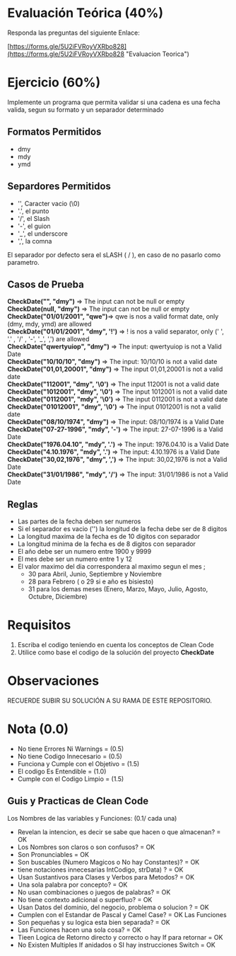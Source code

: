 # Evaluación Teórica (40%)
Responda las preguntas del siguiente Enlace:

[https://forms.gle/5U2iFVRoyVXRbo828](https://forms.gle/5U2iFVRoyVXRbo828 "Evaluacion Teorica")

# Ejercicio (60%)
Implemente un programa que permita validar si una cadena es una fecha valida, segun su formato y un separador determinado

## Formatos Permitidos
* dmy
* mdy
* ymd

## Separdores Permitidos
* '', Caracter vacio (\0)<br>
* '.', el punto<br>  
* '/', el Slash<br>
* '-', el guion<br>
* '_', el underscore<br> 
* ',', la comna<br>

El separador por defecto sera el sLASH ( / ), en caso de no pasarlo como parametro.

## Casos de Prueba

**CheckDate("", "dmy")** => The input can not be null or empty<br>
**CheckDate(null, "dmy")** => The input can not be null or empty <br>
**CheckDate("01/01/2001", "qwe")**=> qwe is nos a valid format date, only (dmy, mdy, ymd) are allowed<br>
**CheckDate("01/01/2001", "dmy", '!')** => ! is nos a valid separator, only (' ',  '.' ,  '/' , '-',  '_',  ',') are allowed<br>
**CheckDate("qwertyuiop", "dmy")** => The input: qwertyuiop is not a Valid Date<br>
**CheckDate("10/10/10", "dmy")** => The input: 10/10/10 is not a valid date<br>
**CheckDate("01,01,20001", "dmy")** => The input 01,01,20001 is not a valid date<br>
**CheckDate("112001", "dmy", '\0')** => The input 112001 is not a valid date<br>
**CheckDate("1012001", "dmy", '\0')** => The input 1012001 is not a valid date<br>
**CheckDate("0112001", "mdy", '\0')** => The input 0112001 is not a valid date<br>
**CheckDate("01012001", "dmy", '\0')** => The input 01012001 is not a valid date<br>
**CheckDate("08/10/1974", "dmy")** => The input: 08/10/1974 is a Valid Date<br>
**CheckDate("07-27-1996", "mdy", '-')** => The input: 27-07-1996 is a Valid Date<br>
**CheckDate("1976.04.10", "mdy", '.')** => The input: 1976.04.10 is a Valid Date<br>
**CheckDate("4.10.1976", "mdy", '.')** => The input: 4.10.1976 is a Valid Date<br>
**CheckDate("30,02,1976", "dmy", ',')** => The input: 30,02,1976 is not a Valid Date<br>
**CheckDate("31/01/1986", "mdy", '/')** => The input: 31/01/1986 is not a Valid Date<br>

## Reglas
- Las partes de la fecha deben ser numeros 
- Si el separador es vacio ('') la longitud de la fecha debe ser de 8 digitos
- La longitud maxima de la fecha es de 10 digitos con separador
- La longitud minima de la fecha es de 8 digitos con separador
- El año debe ser un numero entre 1900 y 9999
- El mes debe ser un numero entre 1 y 12
- El valor maximo del dia correspondera al maximo segun el mes ;
   - 30 para Abril, Junio, Septiembre y Noviembre
   - 28 para Febrero ( o 29 si e año es bisiesto)
   - 31 para los demas meses (Enero, Marzo, Mayo, Julio, Agosto, Octubre, Diciembre)
    
# Requisitos
1. Escriba el codigo teniendo en cuenta los conceptos de Clean Code
2. Utilice como base el codigo de la solución del proyecto **CheckDate**

# Observaciones
RECUERDE SUBIR SU SOLUCIÓN A SU RAMA DE ESTE REPOSITORIO.

# Nota (0.0)
- No tiene Errores Ni Warnings            = (0.5) 
- No tiene Codigo Innecesario             = (0.5)
- Funciona y Cumple con el Objetivo       = (1.5) 
- El codigo Es Entendible                 = (1.0)
- Cumple con el Codigo Limpio             = (1.5) 

## Guis y Practicas de Clean Code
  Los Nombres de las variables y Funciones: (0.1/ cada una)
  - Revelan la intencion, es decir se sabe que hacen o que almacenan? = OK
  - Los Nombres son claros o son confusos?                            = OK
  - Son Pronunciables                                                 = OK
  - Son buscables (Numero Magicos o No hay Constantes)?               = OK
  - tiene notaciones innecesarias IntCodigo, strData) ?               = OK
  - Usan Sustantivos para Clases y Verbos para Metodos?               = OK
  - Una sola palabra por concepto?                                    = OK
  - No usan combinaciones o juegos de palabras?                       = OK
  - No tiene contexto adicional o superfluo?                          = OK
  - Usan Datos del dominio, del negocio, problema o solucion ?        = OK
  - Cumplen con el Estandar de Pascal y Camel Case?                   = OK
  Las Funciones                                                         
  - Son pequeñas y su logica esta bien separada?                      = OK
  - Las Funciones hacen una sola cosa?                                = OK
  - Tieen Logica de Retorno directo y correcto o hay If para retornar = OK
  - No Existen Multiples If anidados o SI hay instrucciones Switch    = OK
